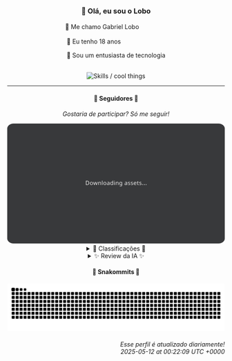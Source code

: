 <div align="center">
  <h3>👋 Olá, eu sou o Lobo</h3>
  
  <p>🐺 Me chamo Gabriel Loboㅤㅤㅤㅤㅤ</p>
  <p>🧔 Eu tenho 18 anosㅤㅤㅤㅤㅤㅤㅤㅤ</p>
  <p>🧠 Sou um entusiasta de tecnologia</p>

  <br/>

  <img width="600" alt="Skills / cool things" src="https://skills-icons.vercel.app/api/icons?i=python,md,html,css,js,github,git,vscode,linux,node,ts,sass,react,vite,vercel,lottie,ionic,capacitor,zustand,framer,firebase,arduino,godot,tailwind,shadcnui,lucide,zorinos,pnpm,reactnative&perline=14" />
</div>

<hr />

<div align="center">
    <h4>👤 Seguidores 👤</h4>
    <p><i>Gostaria de participar? Só me seguir!</i></p>
    <img width="600" src=".github/assets/cards/top3.svg" alt="Top 3 followers contributors (monthly)" />
    <details>
    <summary>🏅 Classificações 🏅</summary>
    <br/>
    <table>
        <thead>
            <tr align="center">
                <th>Posição</th>
                <th>Seguidor</th>
                <th>Contribuições</th>
            </tr>
        </thead>
        <tbody>
            <tr align="center">
                <td>1°</td>
                <td><a href="https://github.com/danko-nobre">Danilo Nobre</a></td>
                <td>143 ctr.</td>
            </tr>
            <tr align="center">
                <td>2°</td>
                <td><a href="https://github.com/wTechnoo">Cézar</a></td>
                <td>104 ctr.</td>
            </tr>
            <tr align="center">
                <td>3°</td>
                <td><a href="https://github.com/DeividSouSan">Deivid Souza Santana</a></td>
                <td>80 ctr.</td>
            </tr>
            <tr align="center">
                <td>4°</td>
                <td><a href="https://github.com/EvertonMJunior">Everton Marcelino Jr.</a></td>
                <td>53 ctr.</td>
            </tr>
            <tr align="center">
                <td>5°</td>
                <td><a href="https://github.com/TopTrenDev">TopTrenDev</a></td>
                <td>37 ctr.</td>
            </tr>
            <tr align="center">
                <td>6°</td>
                <td><a href="https://github.com/LestterX">LestterX</a></td>
                <td>23 ctr.</td>
            </tr>
            <tr align="center">
                <td>7°</td>
                <td><a href="https://github.com/filipedeschamps">Filipe Deschamps</a></td>
                <td>16 ctr.</td>
            </tr>
            <tr align="center">
                <td>8°</td>
                <td><a href="https://github.com/genericocube">CUBE</a></td>
                <td>13 ctr.</td>
            </tr>
            <tr align="center">
                <td>9°</td>
                <td><a href="https://github.com/artenlf">Luís Felipe Arten</a></td>
                <td>8 ctr.</td>
            </tr>
            <tr align="center">
                <td>10°</td>
                <td><a href="https://github.com/RafaZeero">Rafael Lima de Morais</a></td>
                <td>7 ctr.</td>
            </tr>
        </tbody>
    </table>
    </details>
    <details>
    <summary>✨ Review da IA ✨</summary>
    <br/>
    <div align="justify"><p><b>Danilo Nobre</b>, o mestre dos três mundos: Full-stack, Game dev e 3D. Imagino que seus dias sejam uma montanha-russa de web, jogos e modelagem. Só não se esqueça de dormir, porque parece que a última vez que você atualizou seu próprio perfil foi em fevereiro. Será que o mago da Space Wizard Studios está tão ocupado que esqueceu de si mesmo?</p>
<p><b>Cézar</b>, o .NET Developer. Contribuições? 104! Atividade recente? Nenhuma. Imagino que esteja tão focado no mundo .NET que se esqueceu do mundo real. Mas ei, pelo menos você é consistente em sua inatividade. Continue assim, Cézar, e você vai dominar a arte de não fazer nada.</p>
<p><b>Deivid Souza Santana</b>, o futuro gigante do back-end. Vemos aqui um estudante dedicado, explorando estruturas de dados e padrões de design. Mas Deivid, cuidado para não se perder na teoria! Seu repositório pessoal não vê uma atualização desde o ano passado. Que tal aplicar todo esse conhecimento em algo que realmente brilhe?</p>
<p><b>Everton Marcelino Jr.</b>, um apaixonado por tecnologia. Contribuições focadas em projetos robustos como TypeORM e Formbricks. Mas Everton, com tanta paixão por tecnologia, será que sobra tempo para projetos pessoais? Ou você está tão ocupado ajudando os outros que se esqueceu de si mesmo? Afinal, até super-heróis precisam de um tempo livre.</p>
<p><b>TopTrenDev</b>, o mago das blockchains e especialista em Solana. Vejo que você está ocupado criando bots de trading e ferramentas para pump and dump. Mas será que toda essa inovação está te enriquecendo ou apenas enriquecendo outros? Só não se esqueça de declarar seus lucros ao Leão, hein?</p>
<p><b>LestterX</b>, um explorador do universo Bitcoin e aficionado por conversão de bases numéricas. Encontrar bitcoins perdidos parece ser sua praia, mas e quanto a encontrar um emprego? Brincadeiras à parte, continue explorando, quem sabe você não encontra o tesouro no final do arco-íris... ou no código.</p>
<p><b>Filipe Deschamps</b>, o guru que te faz sentir competente em programação (pelo menos é o que ele promete). Contribuições focadas em dotfiles e algoritmos de fogo. Mas Filipe, será que você está mais focado em criar conteúdo para os outros do que em seus próprios projetos? Afinal, quem cuida dos seus próprios fogos?</p>
<p><b>CUBE</b>, um aspirante a desenvolvedor de jogos e programador. Começando pelo básico, somando variáveis em C++ e calculando Bhaskara. Mas CUBE, cuidado para não se perder na matemática! O mundo dos jogos é vasto e cheio de desafios. Que tal criar algo que vá além do básico e mostre seu verdadeiro potencial?</p>
<p><b>Luís Felipe Arten</b>, o engenheiro de software que cria coisas legais (ou chatas) quase todos os dias. Contribuições aqui e ali, mas nada que realmente grite "olha eu!". Luís, que tal focar em algo que realmente te apaixone? O mundo precisa de mais projetos apaixonantes, e menos coisas "ok".</p>
<p><b>Rafael Lima de Morais</b>, o engenheiro de software que ama Go, Typescript, Rust e Vim. Criando clickers de Ragnarok e APIs para o Nubank. Rafael, você parece ter um gosto eclético para projetos. Que tal escolher um caminho e se aprofundar? Ou você prefere ser um mestre de todas as áreas e especialista em nenhuma?</p>
<p><b>Eduardo Bezerra</b>, o sujeito que está "na roça". Criando websites pessoais e bots para Discord. Eduardo, com um site pessoal e um bot, você está quase pronto para dominar a internet. Mas cuidado para não se perder na roça e esquecer de inovar. O mundo digital está sempre em movimento, e você não pode ficar para trás.</p>
</div>
    </details>
</div>

<div align="center">
  <h4>🐍 Snakommits 🐍</h4>
    <picture>
      <source media="(prefers-color-scheme: dark)" srcset="https://raw.githubusercontent.com/Lobooooooo14/Lobooooooo14/snake-output/snake-dark.svg">
      <source media="(prefers-color-scheme: light)" srcset="https://raw.githubusercontent.com/Lobooooooo14/Lobooooooo14/snake-output/snake-light.svg">
      <img alt="github contribution grid snake animation" src="https://raw.githubusercontent.com/Lobooooooo14/Lobooooooo14/snake-output/snake-light.svg">
    </picture>
</div>

<h6 align="right">
  Esse perfil é atualizado diariamente!<br/> <i>2025-05-12 at 00:22:09 UTC +0000</i>
<h6>